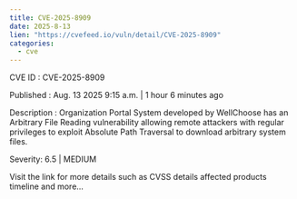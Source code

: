 ```yaml
--- 
title: CVE-2025-8909
date: 2025-8-13
lien: "https://cvefeed.io/vuln/detail/CVE-2025-8909"
categories:
  - cve
---
```


CVE ID : CVE-2025-8909

Published :  Aug. 13
2025
9:15 a.m. | 1 hour
6 minutes ago

Description : Organization Portal System developed by WellChoose has an Arbitrary File Reading vulnerability
allowing remote attackers with regular privileges to exploit Absolute Path Traversal to download arbitrary system files.

Severity: 6.5 | MEDIUM

Visit the link for more details
such as CVSS details
affected products
timeline
and more...
